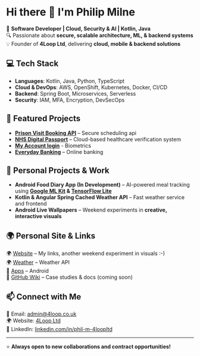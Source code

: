 # Hi there 👋 I'm Philip Milne  

🚀 **Software Developer | Cloud, Security & AI | Kotlin, Java**  
🔍 Passionate about **secure, scalable architecture, ML, & backend systems**  
💡 Founder of **4Loop Ltd**, delivering **cloud, mobile & backend solutions**  

## 💻 Tech Stack
- **Languages**: Kotlin, Java, Python, TypeScript
- **Cloud & DevOps**: AWS, OpenShift, Kubernetes, Docker, CI/CD
- **Backend**: Spring Boot, Microservices, Serverless
- **Security**: IAM, MFA, Encryption, DevSecOps

## 📌 Featured Projects
- **[Prison Visit Booking API](https://github.com/ministryofjustice/visit-scheduler)** – Secure scheduling api  
- **[NHS Digital Passport](https://digital.nhs.uk/services/digital-staff-passport)** – Cloud-based healthcare verification system
- **[My Account login](https://www.legalandgeneral.com/existing-customers/my-account-login/)** - Biometrics
- **[Everyday Banking](https://www.lloydsbank.com/)** – Online banking  
  
## 🌱 Personal Projects & Work  
- **Android Food Diary App (In Development)** – AI-powered meal tracking using **[Google ML Kit](https://developers.google.com/ml-kit/) & [TensorFlow Lite](https://www.tensorflow.org/)**  
- **Kotlin & Angular Spring Cached Weather API** – Fast weather service and frontend 
- **Android Live Wallpapers** – Weekend experiments in **creative, interactive visuals**
  
## 🌍 Personal Site & Links  
🌍 [Website](https://www.phil-milne.co.uk/desktop) – My links, another weekend experiment in visuals :-)   
🌍 [Weather](https://forecast.phil-milne.co.uk/) – Weather API  
🚀 [Apps](https://play.google.com/store/apps/developer?id=4LOOP) – Android  
📖 [GitHub Wiki](https://github.com/4loopltd/4loopltd/wiki) – Case studies & docs (coming soon)  

## 📫 Connect with Me
📧 Email: admin@4loop.co.uk  
🌍 Website: [4Loop Ltd](https://www.4loop.co.uk)  
🔗 LinkedIn: [linkedin.com/in/phil-m-4loopltd](https://www.linkedin.com/in/phil-m-4loopltd)  

---
⭐ **Always open to new collaborations and contract opportunities!**

<!--
**4loopltd/4loopltd** is a ✨ _special_ ✨ repository because its `README.md` (this file) appears on your GitHub profile.

Here are some ideas to get you started:

- 🔭 I’m currently working on ...
- 🌱 I’m currently learning ...
- 👯 I’m looking to collaborate on ...
- 🤔 I’m looking for help with ...
- 💬 Ask me about ...
- 📫 How to reach me: admin@4loop.co.uk
- ⚡ Fun fact: ...
-->
